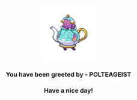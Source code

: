 <p align="center">
            <img src="https://raw.githubusercontent.com/PokeAPI/sprites/master/sprites/pokemon/855.png" width="150" height="150">
          </p>
          <h3 align="center">You have been greeted by - <b>POLTEAGEIST</b></h3>
          <h3 align="center">Have a nice day!</h3>
